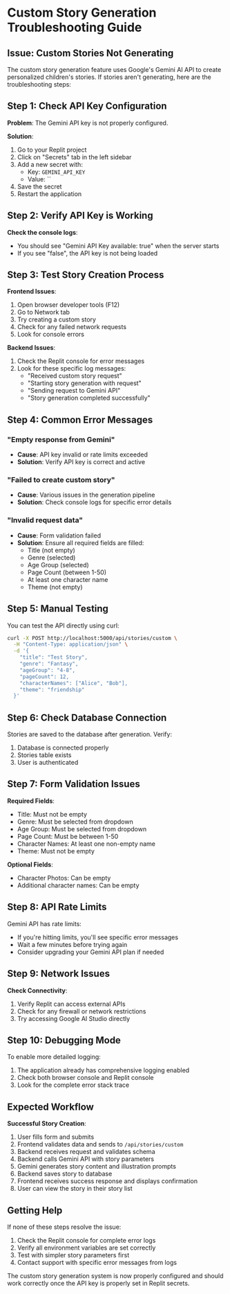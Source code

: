 # Custom Story Generation Troubleshooting Guide

## Issue: Custom Stories Not Generating

The custom story generation feature uses Google's Gemini AI API to create personalized children's stories. If stories aren't generating, here are the troubleshooting steps:

## Step 1: Check API Key Configuration

**Problem**: The Gemini API key is not properly configured.

**Solution**: 
1. Go to your Replit project
2. Click on "Secrets" tab in the left sidebar  
3. Add a new secret with:
   - Key: `GEMINI_API_KEY`
   - Value: ``
4. Save the secret
5. Restart the application

## Step 2: Verify API Key is Working

**Check the console logs**:
- You should see "Gemini API Key available: true" when the server starts
- If you see "false", the API key is not being loaded

## Step 3: Test Story Creation Process

**Frontend Issues**:
1. Open browser developer tools (F12)
2. Go to Network tab
3. Try creating a custom story
4. Check for any failed network requests
5. Look for console errors

**Backend Issues**:
1. Check the Replit console for error messages
2. Look for these specific log messages:
   - "Received custom story request"
   - "Starting story generation with request"
   - "Sending request to Gemini API"
   - "Story generation completed successfully"

## Step 4: Common Error Messages

### "Empty response from Gemini"
- **Cause**: API key invalid or rate limits exceeded
- **Solution**: Verify API key is correct and active

### "Failed to create custom story"
- **Cause**: Various issues in the generation pipeline
- **Solution**: Check console logs for specific error details

### "Invalid request data"
- **Cause**: Form validation failed
- **Solution**: Ensure all required fields are filled:
  - Title (not empty)
  - Genre (selected)
  - Age Group (selected)
  - Page Count (between 1-50)
  - At least one character name
  - Theme (not empty)

## Step 5: Manual Testing

You can test the API directly using curl:

```bash
curl -X POST http://localhost:5000/api/stories/custom \
  -H "Content-Type: application/json" \
  -d '{
    "title": "Test Story",
    "genre": "Fantasy",
    "ageGroup": "4-8",
    "pageCount": 12,
    "characterNames": ["Alice", "Bob"],
    "theme": "friendship"
  }'
```

## Step 6: Check Database Connection

Stories are saved to the database after generation. Verify:
1. Database is connected properly
2. Stories table exists
3. User is authenticated

## Step 7: Form Validation Issues

**Required Fields**:
- Title: Must not be empty
- Genre: Must be selected from dropdown
- Age Group: Must be selected from dropdown  
- Page Count: Must be between 1-50
- Character Names: At least one non-empty name
- Theme: Must not be empty

**Optional Fields**:
- Character Photos: Can be empty
- Additional character names: Can be empty

## Step 8: API Rate Limits

Gemini API has rate limits:
- If you're hitting limits, you'll see specific error messages
- Wait a few minutes before trying again
- Consider upgrading your Gemini API plan if needed

## Step 9: Network Issues

**Check Connectivity**:
1. Verify Replit can access external APIs
2. Check for any firewall or network restrictions
3. Try accessing Google AI Studio directly

## Step 10: Debugging Mode

To enable more detailed logging:

1. The application already has comprehensive logging enabled
2. Check both browser console and Replit console
3. Look for the complete error stack trace

## Expected Workflow

**Successful Story Creation**:
1. User fills form and submits
2. Frontend validates data and sends to `/api/stories/custom`
3. Backend receives request and validates schema
4. Backend calls Gemini API with story parameters
5. Gemini generates story content and illustration prompts
6. Backend saves story to database
7. Frontend receives success response and displays confirmation
8. User can view the story in their story list

## Getting Help

If none of these steps resolve the issue:
1. Check the Replit console for complete error logs
2. Verify all environment variables are set correctly
3. Test with simpler story parameters first
4. Contact support with specific error messages from logs

The custom story generation system is now properly configured and should work correctly once the API key is properly set in Replit secrets.
